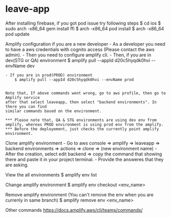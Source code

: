 # leave-app

After installing firebase, if you got pod issue try following steps
$ cd ios
$ sudo arch -x86_64 gem install ffi
$ arch -x86_64 pod install
$ arch -x86_64 pod update

Amplify configuration if you are a new developer - As a developer you need to have a aws credentials with cognito access (Please contact the aws admin). - Then you need to configure amplify cli. - Then, if you are in dev(STG or QA) environment
$ amplify pull --appId d20c5hyqdk0hvi --envName dev

    - If you are in prod(PROD) environment
        $ amplify pull --appId d20c5hyqdk0hvi --envName prod


    Note that, If above commands went wrong, go to aws profile, then go to Amplify service
    after that select leaveapp, then select "backend environments". In there you can find
    similar commands based on the environment.

    *** Please note that, QA & STG environments are using dev env from amplify, whereas PROD environment is using prod env from the amplify.
    *** Before the deployement, just checks the currently point amplify environment.

Clone amplify environment - Go to aws console => amplify => leaveapp => backend environments => actions => clone => (new environment name) - After the creation, select edit backend => copy the command that showing there and paste it in your project terminal. - Provide the answeres that they are asking.

View the all environments
$ amplify env list

Change amplify environment
$ amplify env checkout <env_name>

Remove amplify environment (You can't remove the env when you are currenly in same branch)
$ amplify remove env <env_name>

Other commands
https://docs.amplify.aws/cli/teams/commands/
